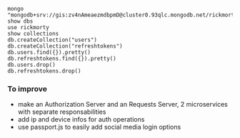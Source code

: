 ```
mongo "mongodb+srv://gis:zv4nAmeaezmdbpmD@cluster0.93qlc.mongodb.net/rickmorty"
show dbs
use rickmorty
show collections
db.createCollection("users")
db.createCollection("refreshtokens")
db.users.find({}).pretty()
db.refreshtokens.find({}).pretty()
db.users.drop()
db.refreshtokens.drop()

```

### To improve
- make an Authorization Server and an Requests Server, 2 microservices with separate responsabilities
- add ip and device infos for auth operations
- use passport.js to easily add social media login options
